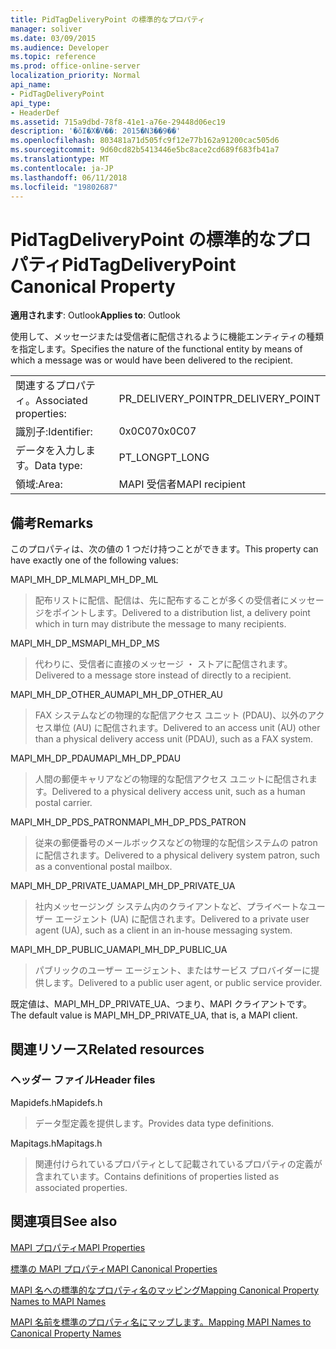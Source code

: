 ```yaml
---
title: PidTagDeliveryPoint の標準的なプロパティ
manager: soliver
ms.date: 03/09/2015
ms.audience: Developer
ms.topic: reference
ms.prod: office-online-server
localization_priority: Normal
api_name:
- PidTagDeliveryPoint
api_type:
- HeaderDef
ms.assetid: 715a9dbd-78f8-41e1-a76e-29448d06ec19
description: '�ŏI�X�V��: 2015�N3��9��'
ms.openlocfilehash: 803481a71d505fc9f12e77b162a91200cac505d6
ms.sourcegitcommit: 9d60cd82b5413446e5bc8ace2cd689f683fb41a7
ms.translationtype: MT
ms.contentlocale: ja-JP
ms.lasthandoff: 06/11/2018
ms.locfileid: "19802687"
---
```

# <a name="pidtagdeliverypoint-canonical-property"></a><span data-ttu-id="24d63-103">PidTagDeliveryPoint の標準的なプロパティ</span><span class="sxs-lookup"><span data-stu-id="24d63-103">PidTagDeliveryPoint Canonical Property</span></span>

  
  
<span data-ttu-id="24d63-104">**適用されます**: Outlook</span><span class="sxs-lookup"><span data-stu-id="24d63-104">**Applies to**: Outlook</span></span> 
  
<span data-ttu-id="24d63-105">使用して、メッセージまたは受信者に配信されるように機能エンティティの種類を指定します。</span><span class="sxs-lookup"><span data-stu-id="24d63-105">Specifies the nature of the functional entity by means of which a message was or would have been delivered to the recipient.</span></span> 
  
|||
|:-----|:-----|
|<span data-ttu-id="24d63-106">関連するプロパティ。</span><span class="sxs-lookup"><span data-stu-id="24d63-106">Associated properties:</span></span>  <br/> |<span data-ttu-id="24d63-107">PR_DELIVERY_POINT</span><span class="sxs-lookup"><span data-stu-id="24d63-107">PR_DELIVERY_POINT</span></span>  <br/> |
|<span data-ttu-id="24d63-108">識別子:</span><span class="sxs-lookup"><span data-stu-id="24d63-108">Identifier:</span></span>  <br/> |<span data-ttu-id="24d63-109">0x0C07</span><span class="sxs-lookup"><span data-stu-id="24d63-109">0x0C07</span></span>  <br/> |
|<span data-ttu-id="24d63-110">データを入力します。</span><span class="sxs-lookup"><span data-stu-id="24d63-110">Data type:</span></span>  <br/> |<span data-ttu-id="24d63-111">PT_LONG</span><span class="sxs-lookup"><span data-stu-id="24d63-111">PT_LONG</span></span>  <br/> |
|<span data-ttu-id="24d63-112">領域:</span><span class="sxs-lookup"><span data-stu-id="24d63-112">Area:</span></span>  <br/> |<span data-ttu-id="24d63-113">MAPI 受信者</span><span class="sxs-lookup"><span data-stu-id="24d63-113">MAPI recipient</span></span>  <br/> |
   
## <a name="remarks"></a><span data-ttu-id="24d63-114">備考</span><span class="sxs-lookup"><span data-stu-id="24d63-114">Remarks</span></span>

<span data-ttu-id="24d63-115">このプロパティは、次の値の 1 つだけ持つことができます。</span><span class="sxs-lookup"><span data-stu-id="24d63-115">This property can have exactly one of the following values:</span></span> 
  
<span data-ttu-id="24d63-116">MAPI_MH_DP_ML</span><span class="sxs-lookup"><span data-stu-id="24d63-116">MAPI_MH_DP_ML</span></span> 
  
> <span data-ttu-id="24d63-117">配布リストに配信、配信は、先に配布することが多くの受信者にメッセージをポイントします。</span><span class="sxs-lookup"><span data-stu-id="24d63-117">Delivered to a distribution list, a delivery point which in turn may distribute the message to many recipients.</span></span>
    
<span data-ttu-id="24d63-118">MAPI_MH_DP_MS</span><span class="sxs-lookup"><span data-stu-id="24d63-118">MAPI_MH_DP_MS</span></span> 
  
> <span data-ttu-id="24d63-119">代わりに、受信者に直接のメッセージ ・ ストアに配信されます。</span><span class="sxs-lookup"><span data-stu-id="24d63-119">Delivered to a message store instead of directly to a recipient.</span></span>
    
<span data-ttu-id="24d63-120">MAPI_MH_DP_OTHER_AU</span><span class="sxs-lookup"><span data-stu-id="24d63-120">MAPI_MH_DP_OTHER_AU</span></span> 
  
> <span data-ttu-id="24d63-121">FAX システムなどの物理的な配信アクセス ユニット (PDAU)、以外のアクセス単位 (AU) に配信されます。</span><span class="sxs-lookup"><span data-stu-id="24d63-121">Delivered to an access unit (AU) other than a physical delivery access unit (PDAU), such as a FAX system.</span></span>
    
<span data-ttu-id="24d63-122">MAPI_MH_DP_PDAU</span><span class="sxs-lookup"><span data-stu-id="24d63-122">MAPI_MH_DP_PDAU</span></span> 
  
> <span data-ttu-id="24d63-123">人間の郵便キャリアなどの物理的な配信アクセス ユニットに配信されます。</span><span class="sxs-lookup"><span data-stu-id="24d63-123">Delivered to a physical delivery access unit, such as a human postal carrier.</span></span>
    
<span data-ttu-id="24d63-124">MAPI_MH_DP_PDS_PATRON</span><span class="sxs-lookup"><span data-stu-id="24d63-124">MAPI_MH_DP_PDS_PATRON</span></span> 
  
> <span data-ttu-id="24d63-125">従来の郵便番号のメールボックスなどの物理的な配信システムの patron に配信されます。</span><span class="sxs-lookup"><span data-stu-id="24d63-125">Delivered to a physical delivery system patron, such as a conventional postal mailbox.</span></span>
    
<span data-ttu-id="24d63-126">MAPI_MH_DP_PRIVATE_UA</span><span class="sxs-lookup"><span data-stu-id="24d63-126">MAPI_MH_DP_PRIVATE_UA</span></span> 
  
> <span data-ttu-id="24d63-127">社内メッセージング システム内のクライアントなど、プライベートなユーザー エージェント (UA) に配信されます。</span><span class="sxs-lookup"><span data-stu-id="24d63-127">Delivered to a private user agent (UA), such as a client in an in-house messaging system.</span></span>
    
<span data-ttu-id="24d63-128">MAPI_MH_DP_PUBLIC_UA</span><span class="sxs-lookup"><span data-stu-id="24d63-128">MAPI_MH_DP_PUBLIC_UA</span></span> 
  
> <span data-ttu-id="24d63-129">パブリックのユーザー エージェント、またはサービス プロバイダーに提供します。</span><span class="sxs-lookup"><span data-stu-id="24d63-129">Delivered to a public user agent, or public service provider.</span></span>
    
<span data-ttu-id="24d63-130">既定値は、MAPI_MH_DP_PRIVATE_UA、つまり、MAPI クライアントです。</span><span class="sxs-lookup"><span data-stu-id="24d63-130">The default value is MAPI_MH_DP_PRIVATE_UA, that is, a MAPI client.</span></span> 
  
## <a name="related-resources"></a><span data-ttu-id="24d63-131">関連リソース</span><span class="sxs-lookup"><span data-stu-id="24d63-131">Related resources</span></span>

### <a name="header-files"></a><span data-ttu-id="24d63-132">ヘッダー ファイル</span><span class="sxs-lookup"><span data-stu-id="24d63-132">Header files</span></span>

<span data-ttu-id="24d63-133">Mapidefs.h</span><span class="sxs-lookup"><span data-stu-id="24d63-133">Mapidefs.h</span></span>
  
> <span data-ttu-id="24d63-134">データ型定義を提供します。</span><span class="sxs-lookup"><span data-stu-id="24d63-134">Provides data type definitions.</span></span>
    
<span data-ttu-id="24d63-135">Mapitags.h</span><span class="sxs-lookup"><span data-stu-id="24d63-135">Mapitags.h</span></span>
  
> <span data-ttu-id="24d63-136">関連付けられているプロパティとして記載されているプロパティの定義が含まれています。</span><span class="sxs-lookup"><span data-stu-id="24d63-136">Contains definitions of properties listed as associated properties.</span></span>
    
## <a name="see-also"></a><span data-ttu-id="24d63-137">関連項目</span><span class="sxs-lookup"><span data-stu-id="24d63-137">See also</span></span>



[<span data-ttu-id="24d63-138">MAPI プロパティ</span><span class="sxs-lookup"><span data-stu-id="24d63-138">MAPI Properties</span></span>](mapi-properties.md)
  
[<span data-ttu-id="24d63-139">標準の MAPI プロパティ</span><span class="sxs-lookup"><span data-stu-id="24d63-139">MAPI Canonical Properties</span></span>](mapi-canonical-properties.md)
  
[<span data-ttu-id="24d63-140">MAPI 名への標準的なプロパティ名のマッピング</span><span class="sxs-lookup"><span data-stu-id="24d63-140">Mapping Canonical Property Names to MAPI Names</span></span>](mapping-canonical-property-names-to-mapi-names.md)
  
[<span data-ttu-id="24d63-141">MAPI 名前を標準のプロパティ名にマップします。</span><span class="sxs-lookup"><span data-stu-id="24d63-141">Mapping MAPI Names to Canonical Property Names</span></span>](mapping-mapi-names-to-canonical-property-names.md)

